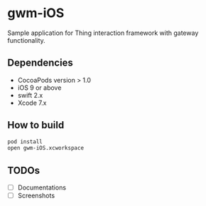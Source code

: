 # gwm-iOS

Sample application for Thing interaction framework with gateway functionality.

## Dependencies

- CocoaPods version > 1.0
- iOS 9 or above
- swift 2.x
- Xcode 7.x  

## How to build

```bash
pod install
open gwm-iOS.xcworkspace
```

## TODOs

-[ ] Documentations
-[ ] Screenshots

